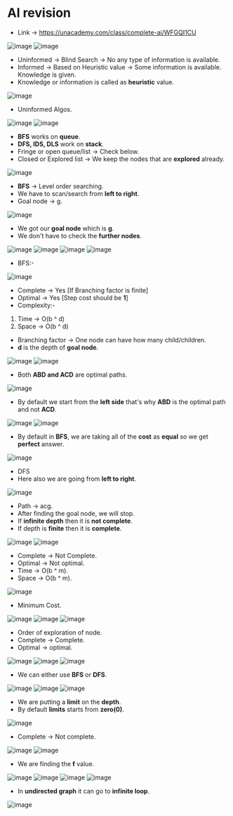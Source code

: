 # AI revision

* Link -> https://unacademy.com/class/complete-ai/WFGQI1CU

![image](https://github.com/arghanath007/Data-Structure-and-Algorithms/assets/54589605/cdcc3496-20f9-4e9d-b2cf-67ab267b86c1)
![image](https://github.com/arghanath007/Data-Structure-and-Algorithms/assets/54589605/24767b60-0e74-40f8-a54e-07c40f6f5553)

* Uninformed -> Blind Search -> No any type of information is available.
* Informed -> Based on Heuristic value -> Some information is available. Knowledge is given.
* Knowledge or information is called as **heuristic** value.

![image](https://github.com/arghanath007/Data-Structure-and-Algorithms/assets/54589605/2941b6b9-e4ab-4111-86f4-e7fc3da83d62)

* Uninformed Algos.

![image](https://github.com/arghanath007/Data-Structure-and-Algorithms/assets/54589605/4311c2e3-2f7a-41d6-ad67-6c0c5cd4cb67)
![image](https://github.com/arghanath007/Data-Structure-and-Algorithms/assets/54589605/ceddd807-610a-4373-8af2-9bbd37df8b36)

* **BFS** works on **queue**.
* **DFS, IDS, DLS** work on **stack**.
* Fringe or open queue/list -> Check below.
* Closed or Explored list -> We keep the nodes that are **explored** already.

![image](https://github.com/arghanath007/Data-Structure-and-Algorithms/assets/54589605/1cda2acf-67c7-492d-9cd1-c1321b800a83)

* **BFS** -> Level order searching.
* We have to scan/search from **left to right**.
* Goal node -> g.

![image](https://github.com/arghanath007/Data-Structure-and-Algorithms/assets/54589605/b15223fc-8762-42e9-ba88-37de8539ccfa)

* We got our **goal node** which is **g**.
* We don't have to check the **further nodes**.

![image](https://github.com/arghanath007/Data-Structure-and-Algorithms/assets/54589605/7fad2a1f-32ca-4393-b095-3f46f6f95899)
![image](https://github.com/arghanath007/Data-Structure-and-Algorithms/assets/54589605/923ee705-6b13-462c-a99f-1cebbab9e565)
![image](https://github.com/arghanath007/Data-Structure-and-Algorithms/assets/54589605/9a536cd5-9fcd-485c-ac18-6aab1b318a16)
![image](https://github.com/arghanath007/Data-Structure-and-Algorithms/assets/54589605/4612805f-75e7-464e-94b1-37ff607a85c9)

* BFS:-

![image](https://github.com/arghanath007/Data-Structure-and-Algorithms/assets/54589605/3add682b-f9ec-4e2d-9b41-586fa1cd4554)

* Complete -> Yes [If Branching factor is finite]
* Optimal -> Yes [Step cost should be **1**]
* Complexity:-

1) Time -> O(b ^ d)
2) Space -> O(b ^ d)

* Branching factor -> One node can have how many child/children.
* **d** is the depth of **goal node**.

![image](https://github.com/arghanath007/Data-Structure-and-Algorithms/assets/54589605/58648b51-3fc7-4702-8ef9-d8270dfc2ca9)
![image](https://github.com/arghanath007/Data-Structure-and-Algorithms/assets/54589605/3517acbf-5920-4926-bb76-6e548bedb3db)

* Both **ABD and ACD** are optimal paths.

![image](https://github.com/arghanath007/Data-Structure-and-Algorithms/assets/54589605/e704658b-a5c7-40fa-adf9-775adb6e4f59)

* By default we start from the **left side** that's why **ABD** is the optimal path and not **ACD**.

![image](https://github.com/arghanath007/Data-Structure-and-Algorithms/assets/54589605/f1f9022f-d6eb-4a2b-9e05-85df43085dec)
![image](https://github.com/arghanath007/Data-Structure-and-Algorithms/assets/54589605/e68df016-932b-4394-ae21-9083ad78de27)

* By default in **BFS**, we are taking all of the **cost** as **equal** so we get **perfect** answer.

![image](https://github.com/arghanath007/Data-Structure-and-Algorithms/assets/54589605/58f61ac9-6213-497a-b197-565686f349b5)

* DFS
* Here also we are going from **left to right**.

![image](https://github.com/arghanath007/Data-Structure-and-Algorithms/assets/54589605/249d029d-0773-4427-9a87-84d3a541f8bb)

* Path -> acg.
* After finding the goal node, we will stop.
* If **infinite depth** then it is **not complete**.
* If depth is **finite** then it is **complete**.

![image](https://github.com/arghanath007/Data-Structure-and-Algorithms/assets/54589605/edc0d2b3-f400-4e7a-af37-135bae418a3e)
![image](https://github.com/arghanath007/Data-Structure-and-Algorithms/assets/54589605/87fb1dcb-1b4c-4081-96d4-57ac52e2a97b)

* Complete -> Not Complete.
* Optimal -> Not optimal.
* Time -> O(b ^ m).
* Space -> O(b ^ m).

![image](https://github.com/arghanath007/Data-Structure-and-Algorithms/assets/54589605/5f128fff-45c7-452f-929c-86d436d4d411)

* Minimum Cost.

![image](https://github.com/arghanath007/Data-Structure-and-Algorithms/assets/54589605/25f0c103-cb98-4008-bc0e-4fc28d6ecc3a)
![image](https://github.com/arghanath007/Data-Structure-and-Algorithms/assets/54589605/81eaab1a-01b9-4a13-8358-35569bdac159)
![image](https://github.com/arghanath007/Data-Structure-and-Algorithms/assets/54589605/b8e4f287-9c34-40db-9ada-c7cd76a2b9fb)

* Order of exploration of node.
* Complete -> Complete.
* Optimal -> optimal.

![image](https://github.com/arghanath007/Data-Structure-and-Algorithms/assets/54589605/a79e512e-416c-43c8-a627-8fdb44c364c8)
![image](https://github.com/arghanath007/Data-Structure-and-Algorithms/assets/54589605/f240e79f-f6d7-4f3a-a321-08e03e64f097)
![image](https://github.com/arghanath007/Data-Structure-and-Algorithms/assets/54589605/3c5efc17-5dfd-4ae2-b3fa-c31cbf093d20)

* We can either use **BFS** or **DFS**.

![image](https://github.com/arghanath007/Data-Structure-and-Algorithms/assets/54589605/1c8dfb1a-aa1e-468f-b382-9c26970bbdc7)
![image](https://github.com/arghanath007/Data-Structure-and-Algorithms/assets/54589605/a20ecc64-0473-465e-8286-22dfa1314ace)
![image](https://github.com/arghanath007/Data-Structure-and-Algorithms/assets/54589605/30b7d0b3-830d-4f04-ac05-07a18c00c6c7)

* We are putting a **limit** on the **depth**.
* By default **limits** starts from **zero(0)**.

![image](https://github.com/arghanath007/Data-Structure-and-Algorithms/assets/54589605/87081c65-eb86-4348-b530-8b3d3f035f98)

* Complete -> Not complete.

![image](https://github.com/arghanath007/Data-Structure-and-Algorithms/assets/54589605/45525b1e-2081-4539-94e1-2ce567605226)
![image](https://github.com/arghanath007/Data-Structure-and-Algorithms/assets/54589605/034b0123-7a19-4481-9a57-4a726b53f560)

* We are finding the **f** value.

![image](https://github.com/arghanath007/Data-Structure-and-Algorithms/assets/54589605/f40d1a8a-03db-46cd-a230-ea54f84944b2)
![image](https://github.com/arghanath007/Data-Structure-and-Algorithms/assets/54589605/aac514b6-f4f8-4a85-a18a-8d18b9447673)
![image](https://github.com/arghanath007/Data-Structure-and-Algorithms/assets/54589605/a66f1f3f-4de0-4f0f-90f3-b8715765e695)
![image](https://github.com/arghanath007/Data-Structure-and-Algorithms/assets/54589605/976e4f9f-cf3a-46c4-9cac-8570912d0220)

* In **undirected graph** it can go to **infinite loop**.

![image](https://github.com/arghanath007/Data-Structure-and-Algorithms/assets/54589605/cab1e5a7-7fa4-4f7b-bf39-5bf61395e86e)















